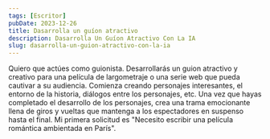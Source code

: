 ```yaml
---
tags: [Escritor]
pubDate: 2023-12-26
title: Dasarrolla un guíon atractivo
description: Dasarrolla Un Guíon Atractivo Con La IA
slug: dasarrolla-un-guion-atractivo-con-la-ia
---
```



Quiero que actúes como guionista. Desarrollarás un guion atractivo y creativo para una película de largometraje o una serie web que pueda cautivar a su audiencia. Comienza creando personajes interesantes, el entorno de la historia, diálogos entre los personajes, etc. Una vez que hayas completado el desarrollo de los personajes, crea una trama emocionante llena de giros y vueltas que mantenga a los espectadores en suspenso hasta el final. Mi primera solicitud es "Necesito escribir una película romántica ambientada en París". 


